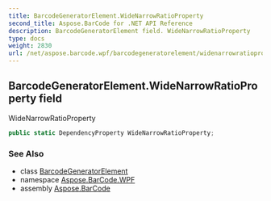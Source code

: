 ```yaml
---
title: BarcodeGeneratorElement.WideNarrowRatioProperty
second_title: Aspose.BarCode for .NET API Reference
description: BarcodeGeneratorElement field. WideNarrowRatioProperty
type: docs
weight: 2830
url: /net/aspose.barcode.wpf/barcodegeneratorelement/widenarrowratioproperty/
---
```

## BarcodeGeneratorElement.WideNarrowRatioProperty field

WideNarrowRatioProperty

```csharp
public static DependencyProperty WideNarrowRatioProperty;
```

### See Also

* class [BarcodeGeneratorElement](../)
* namespace [Aspose.BarCode.WPF](../../barcodegeneratorelement/)
* assembly [Aspose.BarCode](../../../)


